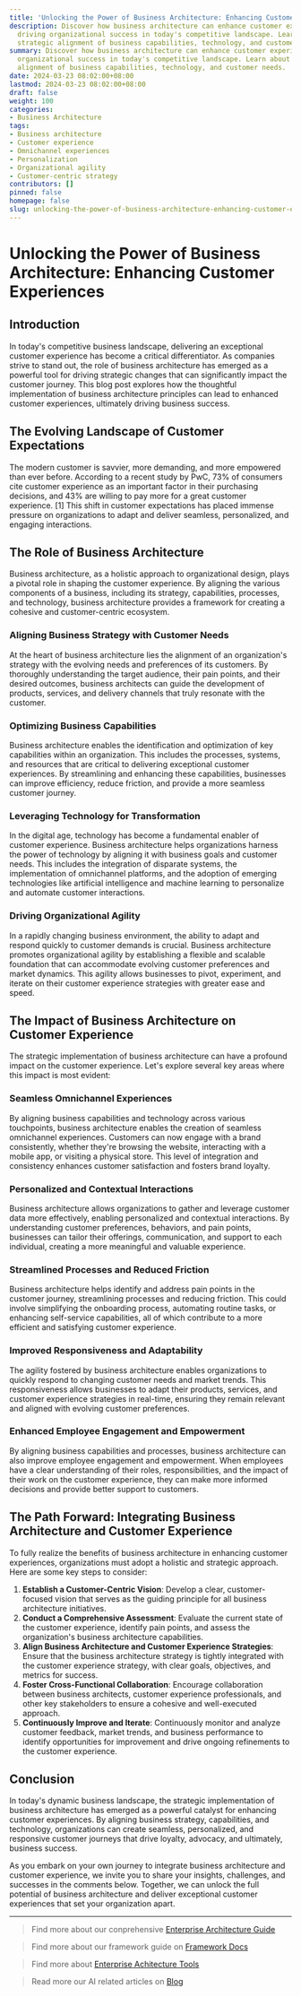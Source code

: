 ```yaml
---
title: 'Unlocking the Power of Business Architecture: Enhancing Customer Experiences'
description: Discover how business architecture can enhance customer experiences,
  driving organizational success in today's competitive landscape. Learn about the
  strategic alignment of business capabilities, technology, and customer needs..
summary: Discover how business architecture can enhance customer experiences, driving
  organizational success in today's competitive landscape. Learn about the strategic
  alignment of business capabilities, technology, and customer needs.
date: 2024-03-23 08:02:00+08:00
lastmod: 2024-03-23 08:02:00+08:00
draft: false
weight: 100
categories:
- Business Architecture
tags:
- Business architecture
- Customer experience
- Omnichannel experiences
- Personalization
- Organizational agility
- Customer-centric strategy
contributors: []
pinned: false
homepage: false
slug: unlocking-the-power-of-business-architecture-enhancing-customer-experiences
---
```



# Unlocking the Power of Business Architecture: Enhancing Customer Experiences

## Introduction

In today's competitive business landscape, delivering an exceptional customer experience has become a critical differentiator. As companies strive to stand out, the role of business architecture has emerged as a powerful tool for driving strategic changes that can significantly impact the customer journey. This blog post explores how the thoughtful implementation of business architecture principles can lead to enhanced customer experiences, ultimately driving business success.

## The Evolving Landscape of Customer Expectations

The modern customer is savvier, more demanding, and more empowered than ever before. According to a recent study by PwC, 73% of consumers cite customer experience as an important factor in their purchasing decisions, and 43% are willing to pay more for a great customer experience. [1] This shift in customer expectations has placed immense pressure on organizations to adapt and deliver seamless, personalized, and engaging interactions.

## The Role of Business Architecture

Business architecture, as a holistic approach to organizational design, plays a pivotal role in shaping the customer experience. By aligning the various components of a business, including its strategy, capabilities, processes, and technology, business architecture provides a framework for creating a cohesive and customer-centric ecosystem.

### Aligning Business Strategy with Customer Needs

At the heart of business architecture lies the alignment of an organization's strategy with the evolving needs and preferences of its customers. By thoroughly understanding the target audience, their pain points, and their desired outcomes, business architects can guide the development of products, services, and delivery channels that truly resonate with the customer.

### Optimizing Business Capabilities

Business architecture enables the identification and optimization of key capabilities within an organization. This includes the processes, systems, and resources that are critical to delivering exceptional customer experiences. By streamlining and enhancing these capabilities, businesses can improve efficiency, reduce friction, and provide a more seamless customer journey.

### Leveraging Technology for Transformation

In the digital age, technology has become a fundamental enabler of customer experience. Business architecture helps organizations harness the power of technology by aligning it with business goals and customer needs. This includes the integration of disparate systems, the implementation of omnichannel platforms, and the adoption of emerging technologies like artificial intelligence and machine learning to personalize and automate customer interactions.

### Driving Organizational Agility

In a rapidly changing business environment, the ability to adapt and respond quickly to customer demands is crucial. Business architecture promotes organizational agility by establishing a flexible and scalable foundation that can accommodate evolving customer preferences and market dynamics. This agility allows businesses to pivot, experiment, and iterate on their customer experience strategies with greater ease and speed.

## The Impact of Business Architecture on Customer Experience

The strategic implementation of business architecture can have a profound impact on the customer experience. Let's explore several key areas where this impact is most evident:

### Seamless Omnichannel Experiences

By aligning business capabilities and technology across various touchpoints, business architecture enables the creation of seamless omnichannel experiences. Customers can now engage with a brand consistently, whether they're browsing the website, interacting with a mobile app, or visiting a physical store. This level of integration and consistency enhances customer satisfaction and fosters brand loyalty.

### Personalized and Contextual Interactions

Business architecture allows organizations to gather and leverage customer data more effectively, enabling personalized and contextual interactions. By understanding customer preferences, behaviors, and pain points, businesses can tailor their offerings, communication, and support to each individual, creating a more meaningful and valuable experience.

### Streamlined Processes and Reduced Friction

Business architecture helps identify and address pain points in the customer journey, streamlining processes and reducing friction. This could involve simplifying the onboarding process, automating routine tasks, or enhancing self-service capabilities, all of which contribute to a more efficient and satisfying customer experience.

### Improved Responsiveness and Adaptability

The agility fostered by business architecture enables organizations to quickly respond to changing customer needs and market trends. This responsiveness allows businesses to adapt their products, services, and customer experience strategies in real-time, ensuring they remain relevant and aligned with evolving customer preferences.

### Enhanced Employee Engagement and Empowerment

By aligning business capabilities and processes, business architecture can also improve employee engagement and empowerment. When employees have a clear understanding of their roles, responsibilities, and the impact of their work on the customer experience, they can make more informed decisions and provide better support to customers.

## The Path Forward: Integrating Business Architecture and Customer Experience

To fully realize the benefits of business architecture in enhancing customer experiences, organizations must adopt a holistic and strategic approach. Here are some key steps to consider:

1. **Establish a Customer-Centric Vision**: Develop a clear, customer-focused vision that serves as the guiding principle for all business architecture initiatives.
2. **Conduct a Comprehensive Assessment**: Evaluate the current state of the customer experience, identify pain points, and assess the organization's business architecture capabilities.
3. **Align Business Architecture and Customer Experience Strategies**: Ensure that the business architecture strategy is tightly integrated with the customer experience strategy, with clear goals, objectives, and metrics for success.
4. **Foster Cross-Functional Collaboration**: Encourage collaboration between business architects, customer experience professionals, and other key stakeholders to ensure a cohesive and well-executed approach.
5. **Continuously Improve and Iterate**: Continuously monitor and analyze customer feedback, market trends, and business performance to identify opportunities for improvement and drive ongoing refinements to the customer experience.

## Conclusion

In today's dynamic business landscape, the strategic implementation of business architecture has emerged as a powerful catalyst for enhancing customer experiences. By aligning business strategy, capabilities, and technology, organizations can create seamless, personalized, and responsive customer journeys that drive loyalty, advocacy, and ultimately, business success.

As you embark on your own journey to integrate business architecture and customer experience, we invite you to share your insights, challenges, and successes in the comments below. Together, we can unlock the full potential of business architecture and deliver exceptional customer experiences that set your organization apart.


---

> Find more about our conprehensive [Enterprise Architecture Guide](/docs/ultimate-guides/chapter-1.1-introduction-of-enterprise-architecture/)

> Find more about our framework guide on [Framework Docs](/docs/frameworks/)

> Find more about [Enterprise Achitecture Tools](/docs/software-tools/)

> Read more our AI related articles on [Blog](/tags/artificial-intelligence/)
